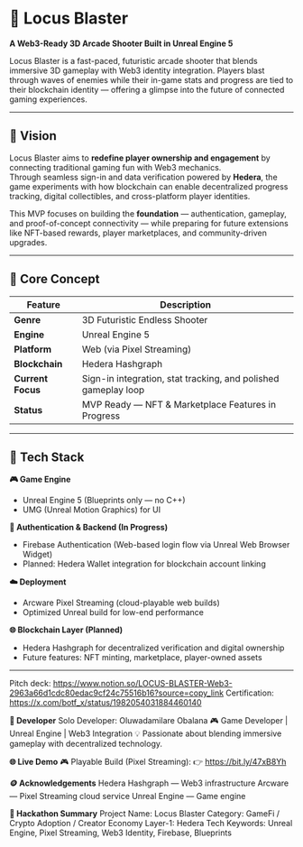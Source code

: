 # 🚀 Locus Blaster  
**A Web3-Ready 3D Arcade Shooter Built in Unreal Engine 5**

Locus Blaster is a fast-paced, futuristic arcade shooter that blends immersive 3D gameplay with Web3 identity integration. Players blast through waves of enemies while their in-game stats and progress are tied to their blockchain identity — offering a glimpse into the future of connected gaming experiences.

---

## 🎯 Vision  

Locus Blaster aims to **redefine player ownership and engagement** by connecting traditional gaming fun with Web3 mechanics.  
Through seamless sign-in and data verification powered by **Hedera**, the game experiments with how blockchain can enable decentralized progress tracking, digital collectibles, and cross-platform player identities.

This MVP focuses on building the **foundation** — authentication, gameplay, and proof-of-concept connectivity — while preparing for future extensions like NFT-based rewards, player marketplaces, and community-driven upgrades.

---

## 🧠 Core Concept  

| Feature | Description |
|----------|--------------|
| **Genre** | 3D Futuristic Endless Shooter |
| **Engine** | Unreal Engine 5 |
| **Platform** | Web (via Pixel Streaming) |
| **Blockchain** | Hedera Hashgraph |
| **Current Focus** | Sign-in integration, stat tracking, and polished gameplay loop |
| **Status** | MVP Ready — NFT & Marketplace Features in Progress |

---

## 🧩 Tech Stack  

**🎮 Game Engine**  
- Unreal Engine 5 (Blueprints only — no C++)  
- UMG (Unreal Motion Graphics) for UI  

**🔐 Authentication & Backend (In Progress)**  
- Firebase Authentication (Web-based login flow via Unreal Web Browser Widget)  
- Planned: Hedera Wallet integration for blockchain account linking  

**☁️ Deployment**  
- Arcware Pixel Streaming (cloud-playable web builds)  
- Optimized Unreal build for low-end performance  

**🌐 Blockchain Layer (Planned)**  
- Hedera Hashgraph for decentralized verification and digital ownership  
- Future features: NFT minting, marketplace, player-owned assets  

---

Pitch deck: https://www.notion.so/LOCUS-BLASTER-Web3-2963a66d1cdc80edac9cf24c75516b16?source=copy_link
Certification: https://x.com/botf_x/status/1982054031884460140

**👤 Developer**
Solo Developer: Oluwadamilare Obalana
🎮 Game Developer | Unreal Engine | Web3 Integration
💡 Passionate about blending immersive gameplay with decentralized technology.

**🌐 Live Demo**
🎮 Playable Build (Pixel Streaming):
👉 https://bit.ly/47xB8Yh

**🪙 Acknowledgements**
Hedera Hashgraph
 — Web3 infrastructure
Arcware
 — Pixel Streaming cloud service
Unreal Engine
 — Game engine

**🧾 Hackathon Summary**
Project Name: Locus Blaster
Category: GameFi / Crypto Adoption / Creator Economy
Layer-1: Hedera
Tech Keywords: Unreal Engine, Pixel Streaming, Web3 Identity, Firebase, Blueprints
